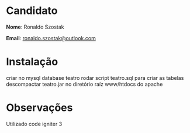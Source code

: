 # Candidato

**Nome**: Ronaldo Szostak

**Email**: ronaldo.szostak@outlook.com

# Instalação
criar no mysql database teatro
rodar script teatro.sql para criar as tabelas
descompactar teatro.jar no diretório raíz www/htdocs do apache

# Observações
Utilizado code igniter 3
